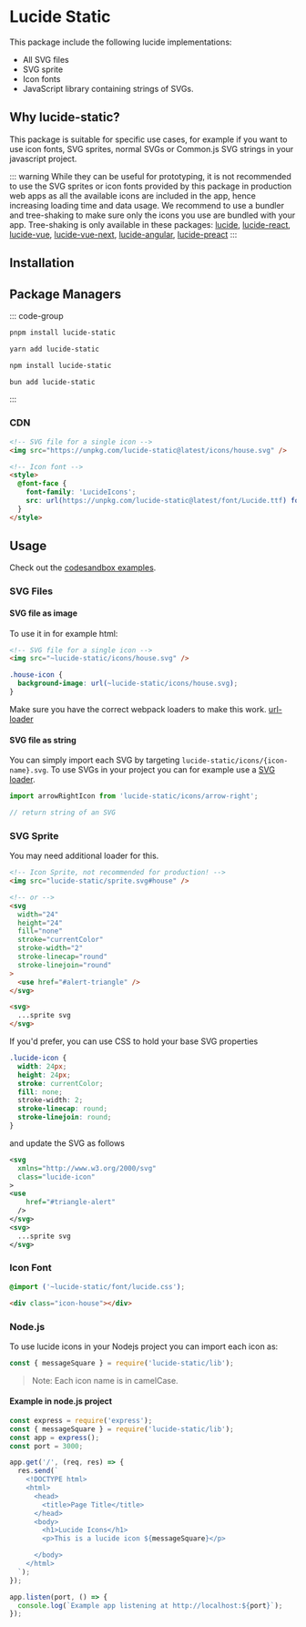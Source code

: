 # Lucide Static

This package include the following lucide implementations:

- All SVG files
- SVG sprite
- Icon fonts
- JavaScript library containing strings of SVGs.

## Why lucide-static?

This package is suitable for specific use cases, for example if you want to use icon fonts, SVG sprites, normal SVGs or Common.js SVG strings in your javascript project.

::: warning
While they can be useful for prototyping, it is not recommended to use the SVG sprites or icon fonts provided by this package in production web apps as all the available icons are included in the app, hence increasing loading time and data usage. We recommend to use a bundler and tree-shaking to make sure only the icons you use are bundled with your app. Tree-shaking is only available in these packages: [lucide](lucide), [lucide-react](lucide-react), [lucide-vue](lucide-vue), [lucide-vue-next](lucide-vue-next), [lucide-angular](lucide-angular), [lucide-preact](lucide-preact)
:::

## Installation

## Package Managers

::: code-group

```sh [pnpm]
pnpm install lucide-static
```

```sh [yarn]
yarn add lucide-static
```

```sh [npm]
npm install lucide-static
```

```sh [bun]
bun add lucide-static
```

:::

### CDN

```html
<!-- SVG file for a single icon -->
<img src="https://unpkg.com/lucide-static@latest/icons/house.svg" />

<!-- Icon font -->
<style>
  @font-face {
    font-family: 'LucideIcons';
    src: url(https://unpkg.com/lucide-static@latest/font/Lucide.ttf) format('truetype');
  }
</style>
```

## Usage

Check out the [codesandbox examples](https://codesandbox.io/s/using-the-svg-sprite-lz1kk).

### SVG Files

#### SVG file as image

To use it in for example html:

```html
<!-- SVG file for a single icon -->
<img src="~lucide-static/icons/house.svg" />
```

```css
.house-icon {
  background-image: url(~lucide-static/icons/house.svg);
}
```

Make sure you have the correct webpack loaders to make this work. [url-loader](https://v4.webpack.js.org/loaders/url-loader/)

#### SVG file as string

You can simply import each SVG by targeting `lucide-static/icons/{icon-name}.svg`.
To use SVGs in your project you can for example use a [SVG loader](https://v4.webpack.js.org/loaders/svg-inline-loader/).

```js
import arrowRightIcon from 'lucide-static/icons/arrow-right';

// return string of an SVG
```

### SVG Sprite

You may need additional loader for this.

```html
<!-- Icon Sprite, not recommended for production! -->
<img src="lucide-static/sprite.svg#house" />

<!-- or -->
<svg
  width="24"
  height="24"
  fill="none"
  stroke="currentColor"
  stroke-width="2"
  stroke-linecap="round"
  stroke-linejoin="round"
>
  <use href="#alert-triangle" />
</svg>

<svg>
  ...sprite svg
</svg>
```

If you'd prefer, you can use CSS to hold your base SVG properties

```css
.lucide-icon {
  width: 24px;
  height: 24px;
  stroke: currentColor;
  fill: none;
  stroke-width: 2;
  stroke-linecap: round;
  stroke-linejoin: round;
}
```

and update the SVG as follows

```xml
<svg
  xmlns="http://www.w3.org/2000/svg"
  class="lucide-icon"
>
<use
    href="#triangle-alert"
  />
</svg>
<svg>
  ...sprite svg
</svg>
```

### Icon Font

```css
@import ('~lucide-static/font/lucide.css');
```

```html
<div class="icon-house"></div>
```

### Node.js

To use lucide icons in your Nodejs project you can import each icon as:

```js
const { messageSquare } = require('lucide-static/lib');
```

> Note: Each icon name is in camelCase.

#### Example in node.js project

```js
const express = require('express');
const { messageSquare } = require('lucide-static/lib');
const app = express();
const port = 3000;

app.get('/', (req, res) => {
  res.send(`
    <!DOCTYPE html>
    <html>
      <head>
        <title>Page Title</title>
      </head>
      <body>
        <h1>Lucide Icons</h1>
        <p>This is a lucide icon ${messageSquare}</p>

      </body>
    </html>
  `);
});

app.listen(port, () => {
  console.log(`Example app listening at http://localhost:${port}`);
});
```
